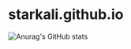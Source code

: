 # starkali.github.io
 
![Anurag's GitHub stats](https://github-readme-stats.vercel.app/api?username=starkali&theme=radical&show_icons=true)
